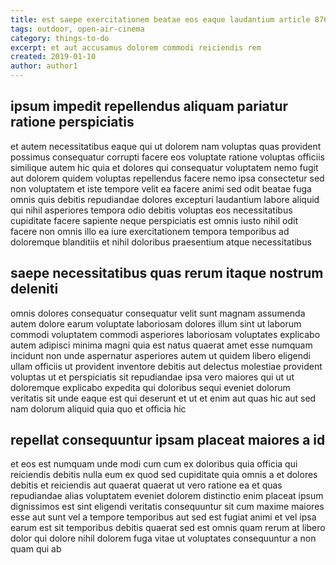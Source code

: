 ```yaml
---
title: est saepe exercitationem beatae eos eaque laudantium article 8769
tags: outdoor, open-air-cinema
category: things-to-do
excerpt: et aut accusamus dolorem commodi reiciendis rem
created: 2019-01-10
author: author1
---
```


## ipsum impedit repellendus aliquam pariatur ratione perspiciatis

et autem necessitatibus eaque qui ut dolorem nam voluptas quas provident possimus consequatur corrupti facere eos voluptate ratione voluptas officiis similique autem hic quia et dolores qui consequatur voluptatem nemo fugit aut dolorem quidem voluptas repellendus facere nemo ipsa consectetur sed non voluptatem et iste tempore velit ea facere animi sed odit beatae fuga omnis quis debitis repudiandae dolores excepturi laudantium labore aliquid qui nihil asperiores tempora odio debitis voluptas eos necessitatibus cupiditate facere sapiente neque perspiciatis est omnis iusto nihil odit facere non omnis illo ea iure exercitationem tempora temporibus ad doloremque blanditiis et nihil doloribus praesentium atque necessitatibus

## saepe necessitatibus quas rerum itaque nostrum deleniti

omnis dolores consequatur consequatur velit sunt magnam assumenda autem dolore earum voluptate laboriosam dolores illum sint ut laborum commodi voluptatem commodi asperiores laboriosam voluptates explicabo autem adipisci minima magni quia est natus quaerat amet esse numquam incidunt non unde aspernatur asperiores autem ut quidem libero eligendi ullam officiis ut provident inventore debitis aut delectus molestiae provident voluptas ut et perspiciatis sit repudiandae ipsa vero maiores qui ut ut doloremque explicabo expedita qui doloribus sequi eveniet dolorum veritatis sit unde eaque est qui deserunt et ut et enim aut quas hic aut sed nam dolorum aliquid quia quo et officia hic

## repellat consequuntur ipsam placeat maiores a id

et eos est numquam unde modi cum cum ex doloribus quia officia qui reiciendis debitis nulla eum ex quod sed cupiditate quia omnis a et dolores debitis et reiciendis aut quaerat quaerat ut vero ratione ea et quas repudiandae alias voluptatem eveniet dolorem distinctio enim placeat ipsum dignissimos est sint eligendi veritatis consequuntur sit cum maxime maiores esse aut sunt vel a tempore temporibus aut sed est fugiat animi et vel ipsa earum est sit temporibus debitis quaerat sed est omnis quam rerum at libero dolor qui dolore nihil dolorem fuga vitae ut voluptates consequuntur a non quam qui ab
